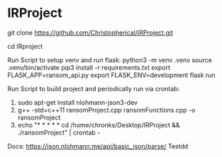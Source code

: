 # IRProject

git clone https://github.com/Christopherical/IRProject.git

cd IRproject

Run Script to setup venv and run flask:
python3 -m venv .venv
source .venv/bin/activate
pip3 install -r requirements.txt
export FLASK_APP=ransom_api.py
export FLASK_ENV=development
flask run

Run Script to build project and periodically run via crontab: 
1. sudo apt-get install nlohmann-json3-dev
2. g++ -std=c++11 ransomProject.cpp ransomFunctions.cpp -o ransomProject
3. echo "* * * * * cd /home/chronks/Desktop/IRProject && ./ransomProject" | crontab -

Docs:
https://json.nlohmann.me/api/basic_json/parse/
Testdd
